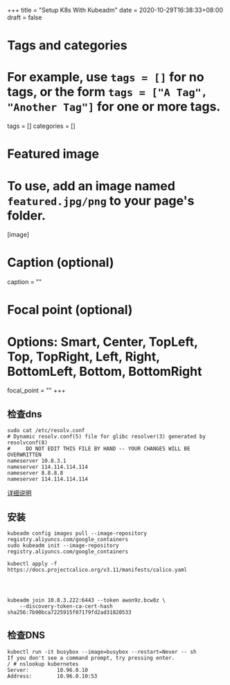 +++
title = "Setup K8s With Kubeadm"
date = 2020-10-29T16:38:33+08:00
draft = false

# Tags and categories
# For example, use `tags = []` for no tags, or the form `tags = ["A Tag", "Another Tag"]` for one or more tags.
tags = []
categories = []

# Featured image
# To use, add an image named `featured.jpg/png` to your page's folder. 
[image]
  # Caption (optional)
  caption = ""

  # Focal point (optional)
  # Options: Smart, Center, TopLeft, Top, TopRight, Left, Right, BottomLeft, Bottom, BottomRight
  focal_point = ""
+++


## 检查dns


```
sudo cat /etc/resolv.conf
# Dynamic resolv.conf(5) file for glibc resolver(3) generated by resolvconf(8)
#     DO NOT EDIT THIS FILE BY HAND -- YOUR CHANGES WILL BE OVERWRITTEN
nameserver 10.8.3.1
nameserver 114.114.114.114
nameserver 8.8.8.8
nameserver 114.114.114.114
```

[详细说明](/post/ubuntu-dns-client/)


## 安装

```
kubeadm config images pull --image-repository registry.aliyuncs.com/google_containers
sudo kubeadm init --image-repository registry.aliyuncs.com/google_containers

kubectl apply -f https://docs.projectcalico.org/v3.11/manifests/calico.yaml




kubeadm join 10.8.3.222:6443 --token awon9z.bcw8z \
    --discovery-token-ca-cert-hash sha256:7b90bca7225915f07179fd2ad31820533
```

## 检查DNS

```
kubectl run -it busybox --image=busybox --restart=Never -- sh
If you don't see a command prompt, try pressing enter.
/ # nslookup kubernetes
Server:         10.96.0.10
Address:        10.96.0.10:53
```